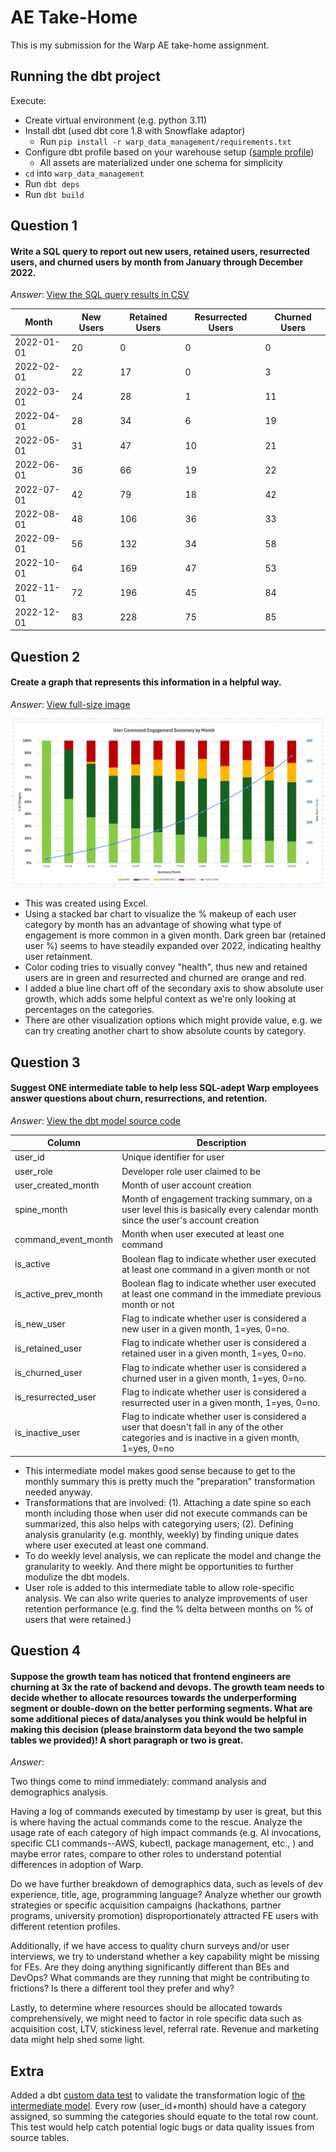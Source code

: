 # AE Take-Home
This is my submission for the Warp AE take-home assignment.

## Running the dbt project
Execute:
- Create virtual environment (e.g. python 3.11)
- Install dbt (used dbt core 1.8 with Snowflake adaptor)
  - Run `pip install -r warp_data_management/requirements.txt`
- Configure dbt profile based on your warehouse setup ([sample profile](warp_data_management/sample_profiles.yml))
  - All assets are materialized under one schema for simplicity
- `cd` into `warp_data_management`
- Run `dbt deps`
- Run `dbt build`

## Question 1
#### Write a SQL query to report out new users, retained users, resurrected users, and churned users by month from January through December 2022.

_Answer_: [View the SQL query results in CSV](resources/q1_sql_answer.csv)

| Month | New Users | Retained Users | Resurrected Users | Churned Users |
|-------|-----------|----------------|-------------------|---------------|
| 2022-01-01 | 20 | 0 | 0 | 0 |
| 2022-02-01 | 22 | 17 | 0 | 3 |
| 2022-03-01 | 24 | 28 | 1 | 11 |
| 2022-04-01 | 28 | 34 | 6 | 19 |
| 2022-05-01 | 31 | 47 | 10 | 21 |
| 2022-06-01 | 36 | 66 | 19 | 22 |
| 2022-07-01 | 42 | 79 | 18 | 42 |
| 2022-08-01 | 48 | 106 | 36 | 33 |
| 2022-09-01 | 56 | 132 | 34 | 58 |
| 2022-10-01 | 64 | 169 | 47 | 53 |
| 2022-11-01 | 72 | 196 | 45 | 84 |
| 2022-12-01 | 83 | 228 | 75 | 85 |

## Question 2
#### Create a graph that represents this information in a helpful way.

_Answer_: [View full-size image](resources/viz_user_command_engagement_summary.png)

![User Command Engagement Summary](resources/viz_user_command_engagement_summary.png)

- This was created using Excel.
- Using a stacked bar chart to visualize the % makeup of each user category by month has an advantage of showing what type of engagement is more common in a given month. Dark green bar (retained user %) seems to have steadily expanded over 2022, indicating healthy user retainment.
- Color coding tries to visually convey "health", thus new and retained users are in green and resurrected and churned are orange and red.
- I added a blue line chart off of the secondary axis to show absolute user growth, which adds some helpful context as we're only looking at percentages on the categories.
- There are other visualization options which might provide value, e.g. we can try creating another chart to show absolute counts by category.

## Question 3
#### Suggest ONE intermediate table to help less SQL-adept Warp employees answer questions about churn, resurrections, and retention.

_Answer_: [View the dbt model source code](warp_data_management/models/marts/intermediate/user_command_engagement_summary/int_user_command_engagement_summary_monthly.sql)

| Column | Description |
|--------|-------------|
| user_id | Unique identifier for user |
| user_role | Developer role user claimed to be |
| user_created_month | Month of user account creation |
| spine_month | Month of engagement tracking summary, on a user level this is basically every calendar month since the user's account creation |
| command_event_month | Month when user executed at least one command |
| is_active | Boolean flag to indicate whether user executed at least one command in a given month or not |
| is_active_prev_month | Boolean flag to indicate whether user executed at least one command in the immediate previous month or not |
| is_new_user | Flag to indicate whether user is considered a new user in a given month, 1=yes, 0=no. |
| is_retained_user | Flag to indicate whether user is considered a retained user in a given month, 1=yes, 0=no. |
| is_churned_user | Flag to indicate whether user is considered a churned user in a given month, 1=yes, 0=no. |
| is_resurrected_user | Flag to indicate whether user is considered a resurrected user in a given month, 1=yes, 0=no. |
| is_inactive_user | Flag to indicate whether user is considered a user that doesn't fall in any of the other categories and is inactive in a given month, 1=yes, 0=no |

- This intermediate model makes good sense because to get to the monthly summary this is pretty much the "preparation" transformation needed anyway.
- Transformations that are involved: (1). Attaching a date spine so each month including those when user did not execute commands can be summarized, this also helps with categorying users; (2). Defining analysis granularity (e.g. monthly, weekly) by finding unique dates where user executed at least one command.
- To do weekly level analysis, we can replicate the model and change the granularity to weekly. And there might be opportunities to further modulize the dbt models.
- User role is added to this intermediate table to allow role-specific analysis. We can also write queries to analyze improvements of user retention performance (e.g. find the % delta between months on % of users that were retained.)

## Question 4
#### Suppose the growth team has noticed that frontend engineers are churning at 3x the rate of backend and devops. The growth team needs to decide whether to allocate resources towards the underperforming segment or double-down on the better performing segments. What are some additional pieces of data/analyses you think would be helpful in making this decision (please brainstorm data beyond the two sample tables we provided)! A short paragraph or two is great.

_Answer_:

Two things come to mind immediately: command analysis and demographics analysis.

Having a log of commands executed by timestamp by user is great, but this is where having the actual commands come to the rescue. Analyze the usage rate of each category of high impact commands (e.g. AI invocations, specific CLI commands--AWS, kubectl, package management, etc., ) and maybe error rates, compare to other roles to understand potential differences in adoption of Warp.

Do we have further breakdown of demographics data, such as levels of dev experience, title, age, programming language? Analyze whether our growth strategies or specific acquisition campaigns (hackathons, partner programs, university promotion) disproportionately attracted FE users with different retention profiles.

Additionally, if we have access to quality churn surveys and/or user interviews, we try to understand whether a key capability might be missing for FEs. Are they doing anything significantly different than BEs and DevOps? What commands are they running that might be contributing to frictions? Is there a different tool they prefer and why?

Lastly, to determine where resources should be allocated towards comprehensively, we might need to factor in role specific data such as acquisition cost, LTV, stickiness level, referral rate. Revenue and marketing data might help shed some light.

## Extra

Added a dbt [custom data test](warp_data_management/tests/test__int_user_command_engagement_summary_monthly.sql) to validate the transformation logic of [the intermediate model](warp_data_management/models/marts/intermediate/user_command_engagement_summary/int_user_command_engagement_summary_monthly.sql). Every row (user_id+month) should have a category assigned, so summing the categories should equate to the total row count. This test would help catch potential logic bugs or data quality issues from source tables.
